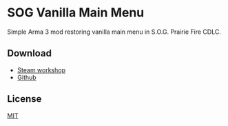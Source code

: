 # SOG Vanilla Main Menu
Simple Arma 3 mod restoring vanilla main menu in S.O.G. Prairie Fire CDLC.

## Download
- [Steam workshop](https://steamcommunity.com/sharedfiles/filedetails/?id=2487302280)
- [Github](https://github.com/SzwedzikPL/SOGVanillaMainMenu/releases)

## License
[MIT](https://github.com/SzwedzikPL/SOGVanillaMainMenu/blob/master/LICENSE)
